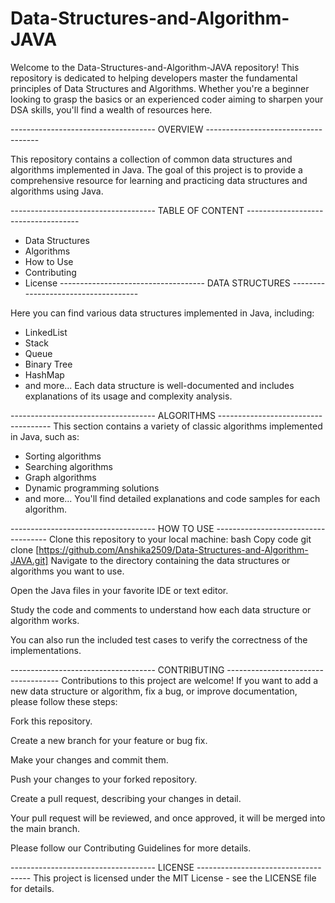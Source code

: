 # Data-Structures-and-Algorithm-JAVA
Welcome to the Data-Structures-and-Algorithm-JAVA repository! 
This repository is dedicated to helping developers master the fundamental principles of Data Structures and Algorithms. 
Whether you're a beginner looking to grasp the basics or an experienced coder aiming to sharpen your DSA skills, you'll find a wealth of resources here.

------------------------------------ OVERVIEW ------------------------------------ 

This repository contains a collection of common data structures and algorithms implemented in Java. 
The goal of this project is to provide a comprehensive resource for learning and practicing data structures and algorithms using Java.

------------------------------------ TABLE OF CONTENT ------------------------------------ 
* Data Structures
* Algorithms
* How to Use
* Contributing
* License
------------------------------------ DATA STRUCTURES ------------------------------------ 

Here you can find various data structures implemented in Java, including:

* LinkedList
* Stack
* Queue
* Binary Tree
* HashMap
* and more...
Each data structure is well-documented and includes explanations of its usage and complexity analysis.

------------------------------------ ALGORITHMS ------------------------------------ 
This section contains a variety of classic algorithms implemented in Java, such as:

* Sorting algorithms
* Searching algorithms
* Graph algorithms
* Dynamic programming solutions
* and more...
You'll find detailed explanations and code samples for each algorithm.

------------------------------------ HOW TO USE ------------------------------------ 
Clone this repository to your local machine:
bash
Copy code
git clone [https://github.com/Anshika2509/Data-Structures-and-Algorithm-JAVA.git]
Navigate to the directory containing the data structures or algorithms you want to use.

Open the Java files in your favorite IDE or text editor.

Study the code and comments to understand how each data structure or algorithm works.

You can also run the included test cases to verify the correctness of the implementations.

------------------------------------ CONTRIBUTING ------------------------------------ 
Contributions to this project are welcome! If you want to add a new data structure or algorithm, fix a bug, or improve documentation, please follow these steps:

Fork this repository.

Create a new branch for your feature or bug fix.

Make your changes and commit them.

Push your changes to your forked repository.

Create a pull request, describing your changes in detail.

Your pull request will be reviewed, and once approved, it will be merged into the main branch.

Please follow our Contributing Guidelines for more details.

------------------------------------ LICENSE ------------------------------------ 
This project is licensed under the MIT License - see the LICENSE file for details.
